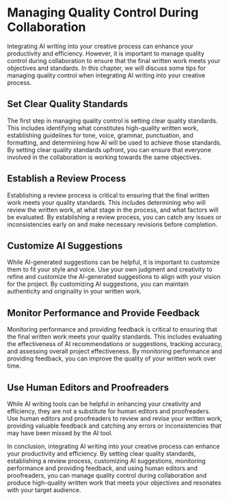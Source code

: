Managing Quality Control During Collaboration
=========================================================================================================

Integrating AI writing into your creative process can enhance your productivity and efficiency. However, it is important to manage quality control during collaboration to ensure that the final written work meets your objectives and standards. In this chapter, we will discuss some tips for managing quality control when integrating AI writing into your creative process.

Set Clear Quality Standards
---------------------------

The first step in managing quality control is setting clear quality standards. This includes identifying what constitutes high-quality written work, establishing guidelines for tone, voice, grammar, punctuation, and formatting, and determining how AI will be used to achieve those standards. By setting clear quality standards upfront, you can ensure that everyone involved in the collaboration is working towards the same objectives.

Establish a Review Process
--------------------------

Establishing a review process is critical to ensuring that the final written work meets your quality standards. This includes determining who will review the written work, at what stage in the process, and what factors will be evaluated. By establishing a review process, you can catch any issues or inconsistencies early on and make necessary revisions before completion.

Customize AI Suggestions
------------------------

While AI-generated suggestions can be helpful, it is important to customize them to fit your style and voice. Use your own judgment and creativity to refine and customize the AI-generated suggestions to align with your vision for the project. By customizing AI suggestions, you can maintain authenticity and originality in your written work.

Monitor Performance and Provide Feedback
----------------------------------------

Monitoring performance and providing feedback is critical to ensuring that the final written work meets your quality standards. This includes evaluating the effectiveness of AI recommendations or suggestions, tracking accuracy, and assessing overall project effectiveness. By monitoring performance and providing feedback, you can improve the quality of your written work over time.

Use Human Editors and Proofreaders
----------------------------------

While AI writing tools can be helpful in enhancing your creativity and efficiency, they are not a substitute for human editors and proofreaders. Use human editors and proofreaders to review and revise your written work, providing valuable feedback and catching any errors or inconsistencies that may have been missed by the AI tool.

In conclusion, integrating AI writing into your creative process can enhance your productivity and efficiency. By setting clear quality standards, establishing a review process, customizing AI suggestions, monitoring performance and providing feedback, and using human editors and proofreaders, you can manage quality control during collaboration and produce high-quality written work that meets your objectives and resonates with your target audience.
